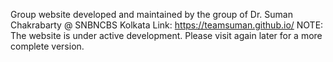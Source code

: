 Group website developed and maintained by the group of Dr. Suman Chakrabarty @ SNBNCBS Kolkata
Link: https://teamsuman.github.io/
NOTE: The website is under active development. Please visit again later for a more complete version. 
